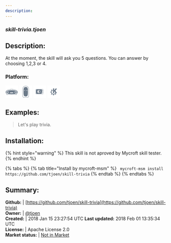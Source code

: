 ```yaml
---
description: 
---
```


### _skill-trivia.tjoen_  
## Description:  
At the moment, the skill will ask you 5 questions. You can answer by choosing 1,2,3 or 4.  
### Platform:  
 ![Mark I](../.gitbook/assets/mark-1-icon.png)  ![Mark II](../.gitbook/assets/mark-2-icon.png)  ![Picroft](../.gitbook/assets/picroft-icon.png)  ![plasmoid](../.gitbook/assets/kde.png)   
  
## Examples:  
> Let's play trivia.  
  
## Installation:  
{% hint style="warning" %}
This skill is not aproved by Mycroft skill tester.
{% endhint %}
    
{% tabs %}
{% tab title="Install by mycroft-msm" %}
``` mycroft-msm install https://github.com/tjoen/skill-trivia```
{% endtab %}
  {% endtabs %}
    
## Summary:  
**Github:** | [https://github.com/tjoen/skill-trivia](https://github.com/tjoen/skill-trivia)  
**Owner:** | [@tjoen](https://github.com/tjoen)  
**Created:** | 2018 Jan 15 23:27:54 UTC  **Last updated:** 2018 Feb 01 13:35:34 UTC  
**License:** | Apache License 2.0  
**Market status:** | [Not in Market](https://market.mycroft.ai/skill/)  
